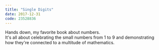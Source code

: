 ```yaml
---
title: "Single Digits"
date: 2017-12-31
code: 23528836
---
```

Hands down, my favorite book about numbers.\
It's all about celebrating the small numbers from 1 to 9 and demonstrating how they're connected to a multitude of mathematics.